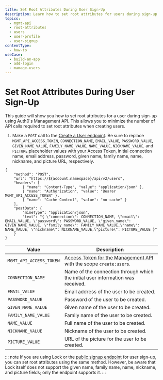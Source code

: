 ```yaml
---
title: Set Root Attributes During User Sign-Up
description: Learn how to set root attributes for users during sign-up using the Auth0 Management API.
topics:
  - mgmt-api
  - root-attributes
  - users
  - user-profile
  - user-signup
contentType:
  - how-to
useCase:
  - build-an-app
  - add-login
  - manage-users
---
```

# Set Root Attributes During User Sign-Up

This guide will show you how to set root attributes for a user during sign-up using Auth0's Management API. This allows you to minimize the number of API calls required to set root attributes when creating users.

1. Make a `POST` call to the [Create a User endpoint](/api/management/v2#!/Users/post_users). Be sure to replace `MGMT_API_ACCESS_TOKEN`, `CONNECTION_NAME`, `EMAIL_VALUE`, `PASSWORD_VALUE`, `GIVEN_NAME_VALUE`, `FAMILY_NAME_VALUE`, `NAME_VALUE`, `NICKNAME_VALUE`, and `PICTURE` placeholder values with your Access Token, initial connection name, email address, password, given name, family name, name, nickname, and picture URL, respectively.

```har
{
	"method": "POST",
	"url": "https://${account.namespace}/api/v2/users",
    "headers": [
  	    { "name": "Content-Type", "value": "application/json" },
  	    { "name": "Authorization", "value": "Bearer MGMT_API_ACCESS_TOKEN" },
  	    { "name": "Cache-Control", "value": "no-cache" }
	],
	"postData": {
        "mimeType": "application/json",
        "text": "{ \"connection\": CONNECTION_NAME, \"email\": EMAIL_VALUE, \"password\": PASSWORD_VALUE, \"given_name\": GIVEN_NAME_VALUE, \"family_name\": FAMILY_NAME_VALUE,\"name\": NAME_VALUE, \"nickname\": NICKNAME_VALUE,\"picture\": PICTURE_VALUE }"
	}
}
```

| **Value** | **Description** |
| - | - |
| `MGMT_API_ACCESS_TOKEN`  | [Access Token for the Management API](/api/management/v2/tokens) with the scope `create:users`. |
| `CONNECTION_NAME` | Name of the connection through which the initial user information was received. |
| `EMAIL_VALUE` | Email address of the user to be created. |
| `PASSWORD_VALUE` | Password of the user to be created. |
| `GIVEN_NAME_VALUE` | Given name of the user to be created. |
| `FAMILY_NAME_VALUE` | Family name of the user to be created. |
| `NAME_VALUE` | Full name of the user to be created. |
| `NICKNAME_VALUE` | Nickname of the user to be created. |
| `PICTURE_VALUE` | URL of the picture for the user to be created. |

::: note
If you are using Lock or the [public signup endpoint](/api/authentication#signup) for user sign-up, you can set root attributes using the same method. However, be aware that Lock itself does not support the given name, family name, name, nickname, and picture fields; only the endpoint supports it.
:::